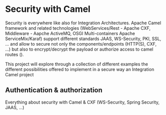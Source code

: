 # Security with Camel

Security is everywhere like also for Integration Architectures. Apache Camel framework
and related technologies (WebServices/Rest - Apache CXF, Middleware - Aapche ActiveMQ,
OSGI Multi-containers Apache ServiceMix/Karaf) support different standards JAAS, WS-Security, PKI,
SSL, ... and allow to secure not only the components/endpoints (HTTP(S), CXF, ...) but also
to encrypt/decrypt the payload or authorize access to camel routes ().

This project will explore through a collection of different examples the different possibilities
offered to implement in a secure way an Integration Camel project

## Authentication & authorization

Everything about security with Camel &amp; CXF (WS-Security, Spring Security, JAAS, ...)